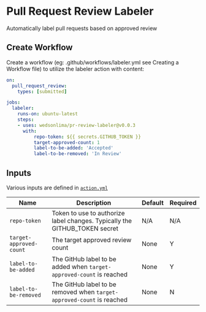 # Pull Request Review Labeler
Automatically label pull requests based on approved review

## Create Workflow
Create a workflow (eg: .github/workflows/labeler.yml see Creating a Workflow file) to utilize the labeler action with content:

```yml
on:
  pull_request_review:
    types: [submitted]

jobs:
  labeler:
    runs-on: ubuntu-latest
    steps:
    - uses: wedsonlima/pr-review-labeler@v0.0.3
      with:
          repo-token: ${{ secrets.GITHUB_TOKEN }}
          target-approved-count: 1
          label-to-be-added: 'Accepted'
          label-to-be-removed: 'In Review'
```

## Inputs
Various inputs are defined in [`action.yml`](action.yml)

| Name | Description | Default | Required |
| - | - | - | - |
| `repo-token` | Token to use to authorize label changes. Typically the GITHUB_TOKEN secret | N/A | N/A |
| `target-approved-count` | The target approved review count | None | Y |
| `label-to-be-added` | The GitHub label to be added when `target-approved-count` is reached | None | Y |
| `label-to-be-removed` | The GitHub label to be removed when `target-approved-count` is reached | None | N |
